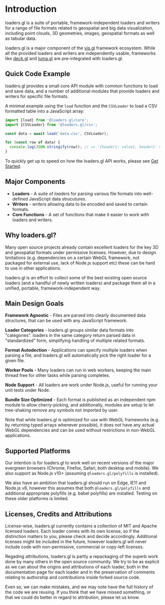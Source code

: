 # Introduction

loaders.gl is a suite of portable, framework-independent loaders and writers for a range of file formats related to geospatial and big data visualization, including point clouds, 3D geometries, images, geospatial formats as well as tabular data.

loaders.gl is a major component of the [vis.gl](https://vis.gl) framework ecosystem. While all the provided loaders and writers are independently usable, frameworks like [deck.gl](https://deck.gl) and [luma.gl](https://luma.gl) are pre-integrated with loaders.gl.

## Quick Code Example

loaders.gl provides a small core API module with common functions to load and save data, and a number of additional modules that provide loaders and writers for specific file formats.

A minimal example using the `load` function and the `CSVLoader` to load a CSV formatted table into a JavaScript array:

```js
import {load} from '@loaders.gl/core';
import {CSVLoader} from '@loaders.gl/csv';

const data = await load('data.csv', CSVLoader);

for (const row of data) {
  console.log(JSON.stringify(row)); // => '{header1: value1, header2: value2}'
}
```

To quickly get up to speed on how the loaders.gl API works, please see [Get Started](docs/developer-guide/get-started).

## Major Components

- **Loaders** - A suite of _loaders_ for parsing various file formats into well-defined JavaScript data strucutures.
- **Writers** - _writers_ allowing data to be encoded and saved to certain formats.
- **Core Functions** - A set of functions that make it easier to work with loaders and writers.

## Why loaders.gl?

Many open source projects already contain excellent loaders for the key 3D and geospatial formats under permissive licenses. However, due to design limitations (e.g. dependencies on a certain WebGL framework, not packaged for external use, lack of Node.js support etc) these can be hard to use in other applications.

loaders.gl is an effort to collect some of the best existing open source loaders (and a handful of newly written loaders) and package them all in a unified, portable, framework-independent way.

## Main Design Goals

**Framework Agnostic** - Files are parsed into clearly documented data structures, that can be used with any JavaScript framework.

**Loader Categories** - loaders.gl groups similar data formats into "categories". loaders in the same category return parsed data in "standardized" form, simplifying handling of multiple related formats.

**Format Autodection** - Applications can specify multiple loaders when parsing a file, and loaders.gl will automatically pick the right loader for a given file.

**Worker Pools** - Many loaders can run in web workers, keeping the main thread free for other tasks while parsing completes.

**Node Support** - All loaders are work under Node.js, useful for running your unit tests under Node.

**Bundle Size Optimized** - Each format is published as an independent npm module to allow cherry-picking, and additionally, modules are setup to let tree-shaking remove any symbols not imported by user.

Note that while loaders.gl is optimized for use with WebGL frameworks (e.g. by returning typed arrays whenever possible), it does not have any actual WebGL dependencies and can be used without restrictions in non-WebGL applications.

## Supported Platforms

Our intention is for loaders.gl to work well on recent versions of the major evergreen browsers (Chrome, Firefox, Safari, both desktop and mobile). We also support as Node.js v10+ (assuming `@loaders.gl/polyfills` is installed).

We also have an ambition that loaders.gl should run on Edge, IE11 and Node.js v8, however this assumes that both `@loaders.gl/polyfills` and additional appropriate polyfills (e.g. babel polyfills) are installed. Testing on these older platforms is limited.

## Licenses, Credits and Attributions

License-wise, loaders.gl currently contains a collection of MIT and Apache licensed loaders. Each loader comes with its own license, so if the distinction matters to you, please check and decide accordingly. Additional licenses might be included in the future, however loaders.gl will never include code with non-permissive, commercial or copy-left licenses.

Regading attributions, loaders.gl is partly a repackaging of the superb work done by many others in the open source community. We try to be as explicit as we can about the origins and attributions of each loader, both in the documentation page for each loader and in the preservation of comments relating to authorship and contributions inside forked source code.

Even so, we can make mistakes, and we may note have the full history of the code we are reusing. If you think that we have missed something, or that we could do better in regard to attribution, please let us know.
